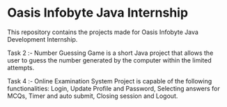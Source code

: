 # Oasis Infobyte Java Internship
This repository contains the projects made for Oasis Infobyte Java Development Internship.

Task 2 :- Number Guessing Game is a short Java project that allows the user to guess the number generated by the computer within the limited attempts.

Task 4 :- Online Examination System
Project is capable of the following functionalities:
 Login,
 Update Profile and Password,
 Selecting answers for MCQs,
 Timer and auto submit,
 Closing session and Logout.

